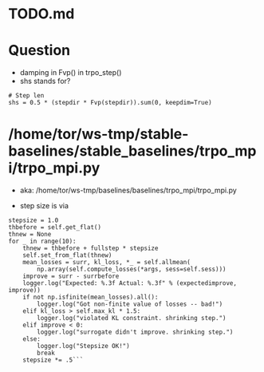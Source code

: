 # TODO.md

# Question
* damping in Fvp() in trpo_step()
* shs stands for?
```
# Step len
shs = 0.5 * (stepdir * Fvp(stepdir)).sum(0, keepdim=True)
```


# /home/tor/ws-tmp/stable-baselines/stable_baselines/trpo_mpi/trpo_mpi.py
* aka: /home/tor/ws-tmp/baselines/baselines/trpo_mpi/trpo_mpi.py

* step size is via
```
stepsize = 1.0
thbefore = self.get_flat()
thnew = None
for _ in range(10):
    thnew = thbefore + fullstep * stepsize
    self.set_from_flat(thnew)
    mean_losses = surr, kl_loss, *_ = self.allmean(
        np.array(self.compute_losses(*args, sess=self.sess)))
    improve = surr - surrbefore
    logger.log("Expected: %.3f Actual: %.3f" % (expectedimprove, improve))
    if not np.isfinite(mean_losses).all():
        logger.log("Got non-finite value of losses -- bad!")
    elif kl_loss > self.max_kl * 1.5:
        logger.log("violated KL constraint. shrinking step.")
    elif improve < 0:
        logger.log("surrogate didn't improve. shrinking step.")
    else:
        logger.log("Stepsize OK!")
        break
    stepsize *= .5```
